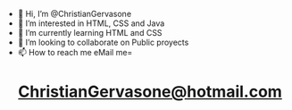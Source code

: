 - 👋 Hi, I’m @ChristianGervasone
- 👀 I’m interested in HTML, CSS and Java
- 🌱 I’m currently learning HTML and CSS
- 💞️ I’m looking to collaborate on Public proyects
- 📫 How to reach me eMail me= <h1>ChristianGervasone@hotmail.com</h1>

<!---
ChristianGervasone/ChristianGervasone is a ✨ special ✨ repository because its `README.md` (this file) appears on your GitHub profile.
You can click the Preview link to take a look at your changes.
--->
